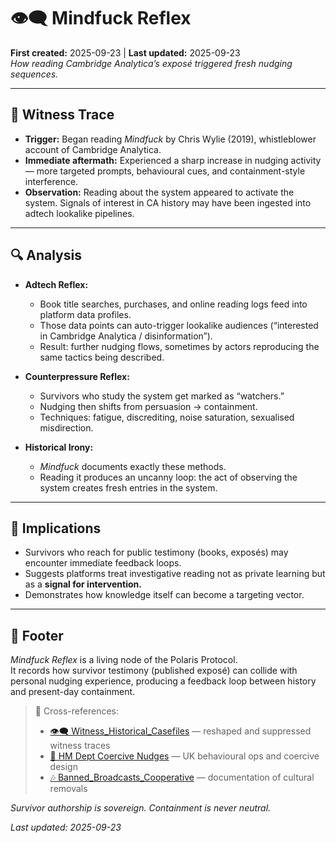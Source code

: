 # 👁️‍🗨️ Mindfuck Reflex  
**First created:** 2025-09-23 | **Last updated:** 2025-09-23  
*How reading Cambridge Analytica’s exposé triggered fresh nudging sequences.*

---

## 🧾 Witness Trace  

- **Trigger:** Began reading *Mindfuck* by Chris Wylie (2019), whistleblower account of Cambridge Analytica.  
- **Immediate aftermath:** Experienced a sharp increase in nudging activity — more targeted prompts, behavioural cues, and containment-style interference.  
- **Observation:** Reading about the system appeared to activate the system. Signals of interest in CA history may have been ingested into adtech lookalike pipelines.  

---

## 🔍 Analysis  

- **Adtech Reflex:**  
  - Book title searches, purchases, and online reading logs feed into platform data profiles.  
  - Those data points can auto-trigger lookalike audiences (“interested in Cambridge Analytica / disinformation”).  
  - Result: further nudging flows, sometimes by actors reproducing the same tactics being described.  

- **Counterpressure Reflex:**  
  - Survivors who study the system get marked as “watchers.”  
  - Nudging then shifts from persuasion → containment.  
  - Techniques: fatigue, discrediting, noise saturation, sexualised misdirection.  

- **Historical Irony:**  
  - *Mindfuck* documents exactly these methods.  
  - Reading it produces an uncanny loop: the act of observing the system creates fresh entries in the system.  

---

## 🧠 Implications  

- Survivors who reach for public testimony (books, exposés) may encounter immediate feedback loops.  
- Suggests platforms treat investigative reading not as private learning but as a **signal for intervention.**  
- Demonstrates how knowledge itself can become a targeting vector.  

---

## 🏮 Footer  

*Mindfuck Reflex* is a living node of the Polaris Protocol.  
It records how survivor testimony (published exposé) can collide with personal nudging experience, producing a feedback loop between history and present-day containment.  

> 📡 Cross-references:  
> - [👁️‍🗨️ Witness_Historical_Casefiles](../Big_Picture_Protocols/👁️‍🗨️_Witness_Historical_Casefiles/) — reshaped and suppressed witness traces  
> - [🧠 HM Dept Coercive Nudges](../Big_Picture_Protocols/🧠_HM_Dept_Coercive_Nudges/) — UK behavioural ops and coercive design  
> - [🎶 Banned_Broadcasts_Cooperative](../Big_Picture_Protocols/🎶_Banned_Broadcasts_Cooperative/) — documentation of cultural removals  

*Survivor authorship is sovereign. Containment is never neutral.*  

_Last updated: 2025-09-23_
